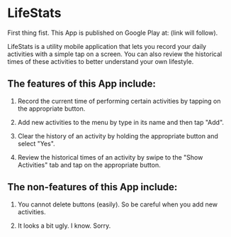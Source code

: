 LifeStats
=========

First thing fist. This App is published on Google Play at: (link will follow).


LifeStats is a utility mobile application that lets you record your daily activities with a simple tap on a screen. You can also review the historical times of these activities to better understand your own lifestyle.

The features of this App include:
---------------------------------

1. Record the current time of performing certain activities by tapping on the appropriate button.

2. Add new activities to the menu by type in its name and then tap "Add".

3. Clear the history of an activity by holding the appropriate button and select "Yes".

4. Review the historical times of an activity by swipe to the "Show Activities" tab and tap on the appropriate button.

The non-features of this App include:
-------------------------------------

1. You cannot delete buttons (easily). So be careful when you add new activities.

2. It looks a bit ugly. I know. Sorry.


